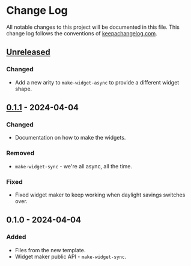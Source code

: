 # Change Log
All notable changes to this project will be documented in this file. This change log follows the conventions of [keepachangelog.com](http://keepachangelog.com/).

## [Unreleased]
### Changed
- Add a new arity to `make-widget-async` to provide a different widget shape.

## [0.1.1] - 2024-04-04
### Changed
- Documentation on how to make the widgets.

### Removed
- `make-widget-sync` - we're all async, all the time.

### Fixed
- Fixed widget maker to keep working when daylight savings switches over.

## 0.1.0 - 2024-04-04
### Added
- Files from the new template.
- Widget maker public API - `make-widget-sync`.

[Unreleased]: https://github.com/rodrigocitadin/learnclj/compare/0.1.1...HEAD
[0.1.1]: https://github.com/rodrigocitadin/learnclj/compare/0.1.0...0.1.1
